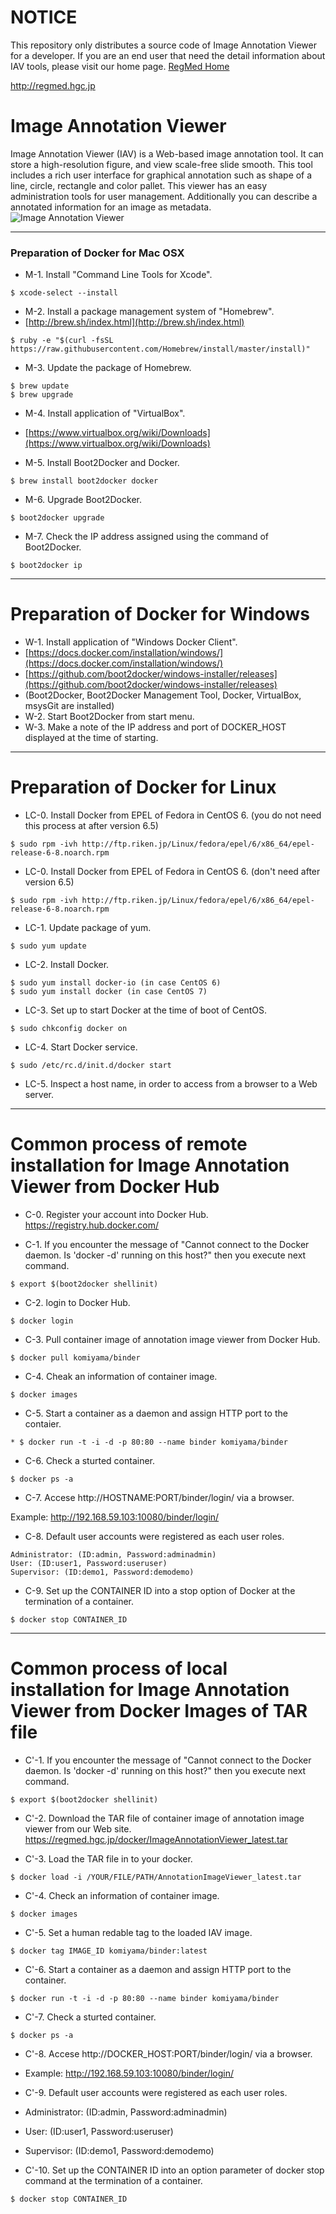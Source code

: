# NOTICE
This repository only distributes a source code of Image Annotation Viewer for a developer. If you are an end user that need the detail information about IAV tools, please visit our home page.
[RegMed Home](http://regmed.hgc.jp)

http://regmed.hgc.jp

# Image Annotation Viewer
Image Annotation Viewer (IAV) is a Web-based image annotation tool. It can store a high-resolution figure, and view scale-free slide smooth. This tool includes a rich user interface for graphical annotation such as shape of a line, circle, rectangle and color pallet. This viewer has an easy administration tools for user management. Additionally you can describe a annotated information for an image as metadata.
![Image Annotation Viewer](https://regmed.hgc.jp/figure/coverview1.png "Image Annotation Viewer")

---

### Preparation of Docker for Mac OSX 

* M-1. Install "Command Line Tools for Xcode".

```
$ xcode-select --install
```

* M-2. Install a package management system of "Homebrew".
 * [http://brew.sh/index.html](http://brew.sh/index.html)

```
$ ruby -e "$(curl -fsSL https://raw.githubusercontent.com/Homebrew/install/master/install)"
```

* M-3. Update the package of Homebrew. 

```
$ brew update
$ brew upgrade
```

* M-4. Install application of "VirtualBox".
 * [https://www.virtualbox.org/wiki/Downloads](https://www.virtualbox.org/wiki/Downloads)

* M-5. Install Boot2Docker and Docker.

```
$ brew install boot2docker docker
```

* M-6. Upgrade Boot2Docker.

```
$ boot2docker upgrade
```

* M-7. Check the IP address assigned using the command of Boot2Docker.

```
$ boot2docker ip
```

---

# Preparation of Docker for Windows
* W-1. Install application of "Windows Docker Client".
 * [https://docs.docker.com/installation/windows/](https://docs.docker.com/installation/windows/)
 * [https://github.com/boot2docker/windows-installer/releases](https://github.com/boot2docker/windows-installer/releases)
 * (Boot2Docker, Boot2Docker Management Tool, Docker, VirtualBox, msysGit are installed)
* W-2. Start Boot2Docker from start menu.
* W-3. Make a note of the IP address and port of DOCKER_HOST displayed at the time of starting. 

---

# Preparation of Docker for Linux
* LC-0. Install Docker from EPEL of Fedora in CentOS 6. (you do not need this process at after version 6.5) 

```
$ sudo rpm -ivh http://ftp.riken.jp/Linux/fedora/epel/6/x86_64/epel-release-6-8.noarch.rpm
```

* LC-0. Install Docker from EPEL of Fedora in CentOS 6. (don't need after version 6.5) 

```
$ sudo rpm -ivh http://ftp.riken.jp/Linux/fedora/epel/6/x86_64/epel-release-6-8.noarch.rpm
```

* LC-1. Update package of yum.

```
$ sudo yum update
```

* LC-2. Install Docker.

```
$ sudo yum install docker-io (in case CentOS 6)
$ sudo yum install docker (in case CentOS 7)
```

* LC-3. Set up to start Docker at the time of boot of CentOS. 

```
$ sudo chkconfig docker on
```

* LC-4. Start Docker service.

```
$ sudo /etc/rc.d/init.d/docker start
```

* LC-5. Inspect a host name, in order to access from a browser to a Web server.

---

# Common process of remote installation for Image Annotation Viewer from Docker Hub
* C-0. Register your account into Docker Hub.
https://registry.hub.docker.com/

* C-1. If you encounter the message of "Cannot connect to the Docker daemon. Is 'docker -d' running on this host?" then you execute next command.

```
$ export $(boot2docker shellinit)
```

* C-2. login to Docker Hub.

```
$ docker login
```

* C-3. Pull container image of annotation image viewer from Docker Hub.

```
$ docker pull komiyama/binder
```

* C-4. Cheak an information of container image.

```
$ docker images
```

* C-5. Start a container as a daemon and assign HTTP port to the contaier.

```
* $ docker run -t -i -d -p 80:80 --name binder komiyama/binder
```

* C-6. Check a sturted container.

```
$ docker ps -a
```

* C-7. Accese http://HOSTNAME:PORT/binder/login/ via a browser.

Example: http://192.168.59.103:10080/binder/login/

* C-8. Default user accounts were registered as each user roles. 

```
Administrator: (ID:admin, Password:adminadmin)
User: (ID:user1, Password:useruser)
Supervisor: (ID:demo1, Password:demodemo)
```

* C-9. Set up the CONTAINER ID into a stop option of Docker at the termination of a container.

```
$ docker stop CONTAINER_ID
```

---

# Common process of local installation for Image Annotation Viewer from Docker Images of TAR file

* C'-1. If you encounter the message of "Cannot connect to the Docker daemon. Is 'docker -d' running on this host?" then you execute next command.

```
$ export $(boot2docker shellinit)
```

* C'-2. Download the TAR file of container image of annotation image viewer from our Web site.
https://regmed.hgc.jp/docker/ImageAnnotationViewer_latest.tar

* C'-3. Load the TAR file in to your docker.

```
$ docker load -i /YOUR/FILE/PATH/AnnotationImageViewer_latest.tar
```

* C'-4. Check an information of container image.

```
$ docker images
```

* C'-5. Set a human redable tag to the loaded IAV image.

```
$ docker tag IMAGE_ID komiyama/binder:latest
```

* C'-6. Start a container as a daemon and assign HTTP port to the container.

```
$ docker run -t -i -d -p 80:80 --name binder komiyama/binder
```

* C'-7. Check a sturted container.

```
$ docker ps -a
```

* C'-8. Accese http://DOCKER_HOST:PORT/binder/login/ via a browser. 
 * Example: http://192.168.59.103:10080/binder/login/

* C'-9. Default user accounts were registered as each user roles. 
 * Administrator: (ID:admin, Password:adminadmin)
 * User: (ID:user1, Password:useruser)
 * Supervisor: (ID:demo1, Password:demodemo)

* C'-10. Set up the CONTAINER ID into an option parameter of docker stop command at the termination of a container.

```
$ docker stop CONTAINER_ID
```
